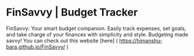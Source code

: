 # FinSavvy | Budget Tracker
FinSavvy: Your smart budget companion. Easily track expenses, set goals, and take charge of your finances with simplicity and style. Budgeting made savvy!
You can check out this website [here] ( https://himanshu-bara.github.io/FinSavvy/ )
